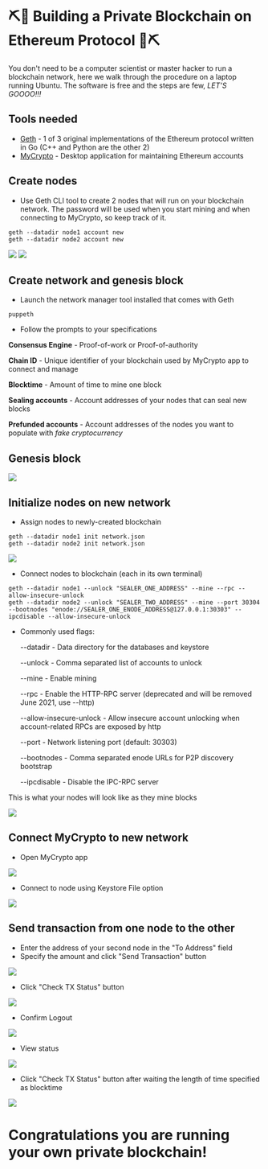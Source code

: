 # ⛏️🔗 Building a Private Blockchain on Ethereum Protocol 🔗⛏️

You don't need to be a computer scientist or master hacker to run a blockchain network, here we walk through the procedure on a laptop running Ubuntu.  The software is free and the steps are few, *LET'S GOOOO!!!*
## Tools needed
* [Geth](https://geth.ethereum.org/docs/install-and-build/installing-geth) - 1 of 3 original implementations of the Ethereum protocol written in Go (C++ and Python are the other 2)
* [MyCrypto](https://download.mycrypto.com/) - Desktop application for maintaining Ethereum accounts

## Create nodes
* Use Geth CLI tool to create 2 nodes that will run on your blockchain network.  The password will be used when you start mining and when connecting to MyCrypto, so keep track of it.
```
geth --datadir node1 account new
geth --datadir node2 account new
```
![](Screenshots/new_node1.png)
![](Screenshots/new_node2.png)

## Create network and genesis block
* Launch the network manager tool installed that comes with Geth
```
puppeth
```
* Follow the prompts to your specifications

**Consensus Engine** - Proof-of-work or Proof-of-authority

**Chain ID** - Unique identifier of your blockchain used by MyCrypto app to connect and manage

**Blocktime** - Amount of time to mine one block

**Sealing accounts** - Account addresses of your nodes that can seal new blocks

**Prefunded accounts** - Account addresses of the nodes you want to populate with *fake cryptocurrency*

## Genesis block
![](Screenshots/genesis_config.png)
## Initialize nodes on new network
* Assign nodes to newly-created blockchain
```
geth --datadir node1 init network.json
geth --datadir node2 init network.json
```
![](Screenshots/init_nodes.png)
* Connect nodes to blockchain (each in its own terminal)
```
geth --datadir node1 --unlock "SEALER_ONE_ADDRESS" --mine --rpc --allow-insecure-unlock
geth --datadir node2 --unlock "SEALER_TWO_ADDRESS" --mine --port 30304 --bootnodes "enode://SEALER_ONE_ENODE_ADDRESS@127.0.0.1:30303" --ipcdisable --allow-insecure-unlock
```

* Commonly used flags:

    --datadir - Data directory for the databases and keystore

    --unlock - Comma separated list of accounts to unlock

    --mine - Enable mining

    --rpc - Enable the HTTP-RPC server (deprecated and will be removed June 2021, use --http)

    --allow-insecure-unlock - Allow insecure account unlocking when account-related RPCs are exposed by http

    --port - Network listening port (default: 30303)

    --bootnodes - Comma separated enode URLs for P2P discovery bootstrap
    
    --ipcdisable - Disable the IPC-RPC server

This is what your nodes will look like as they mine blocks

![](Screenshots/mining.png)

## Connect MyCrypto to new network
* Open MyCrypto app

![](Screenshots/mycrypto_splash.png)

* Connect to node using Keystore File option

![](Screenshots/enter_password.png)
## Send transaction from one node to the other
* Enter the address of your second node in the "To Address" field
* Specify the amount and click "Send Transaction" button

![](Screenshots/view_wallet.png)

* Click "Check TX Status" button

![](Screenshots/tx_1.png)

* Confirm Logout

![](Screenshots/tx_2.png)

* View status

![](Screenshots/tx_pending.png)

* Click "Check TX Status" button after waiting the length of time specified as blocktime

![](Screenshots/tx_success.png)
# Congratulations you are running your own private blockchain!